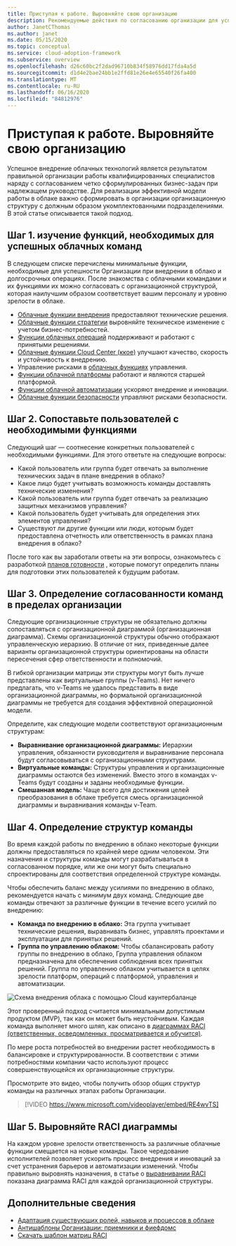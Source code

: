 ```yaml
---
title: Приступая к работе. Выровняйте свою организацию
description: Рекомендуемые действия по согласованию организации для успешного внедрения в облако.
author: JanetCThomas
ms.author: janet
ms.date: 05/15/2020
ms.topic: conceptual
ms.service: cloud-adoption-framework
ms.subservice: overview
ms.openlocfilehash: d26c60bc2f2dad96710b834f58976dd17fda4a5d
ms.sourcegitcommit: d1d4e2bae24bb1e2ffd81e26e4e65540f26fa400
ms.translationtype: MT
ms.contentlocale: ru-RU
ms.lasthandoff: 06/16/2020
ms.locfileid: "84812976"
---
```

# <a name="get-started-align-your-organization"></a>Приступая к работе. Выровняйте свою организацию

Успешное внедрение облачных технологий является результатом правильной организации работы квалифицированных специалистов наряду с согласованием четко сформулированных бизнес-задач при надлежащем руководстве. Для реализации эффективной модели работы в облаке важно сформировать в организации организационную структуру с должным образом укомплектованными подразделениями. В этой статье описывается такой подход.

## <a name="step-1-understand-the-functions-required-for-successful-cloud-teams"></a>Шаг 1. изучение функций, необходимых для успешных облачных команд

В следующем списке перечислены минимальные функции, необходимые для успешности Организации при внедрении в облако и долгосрочных операциях. После знакомства с облачными командами и их функциями их можно согласовать с организационной структурой, которая наилучшим образом соответствует вашим персоналу и уровню зрелости в облаке.

- [Облачные функции внедрения](../organize/cloud-adoption.md) предоставляют технические решения.
- [Облачные функции стратегии](../organize/cloud-strategy.md) выровняйте техническое изменение с учетом бизнес-потребностей.
- [Функции облачных операций](../organize/cloud-operations.md) поддерживают и работают с принятыми решениями.
- [Облачные функции Cloud Center (ккое)](../organize/cloud-center-of-excellence.md) улучшают качество, скорость и устойчивость к внедрению.
- Управление рисками в [облачных функциях](../organize/cloud-governance.md) управления.
- [Функции облачной платформы](../organize/cloud-platform.md) работают и являются старшей платформой.
- [Функции облачной автоматизации](../organize/cloud-automation.md) ускоряют внедрение и инновации.
- [Облачные функции безопасности](../organize/cloud-security.md) управляют рисками безопасности.

## <a name="step-2-map-people-to-the-required-functions"></a>Шаг 2. Сопоставьте пользователей с необходимыми функциями

Следующий шаг — соотнесение конкретных пользователей с необходимыми функциями. Для этого ответьте на следующие вопросы:

- Какой пользователь или группа будет отвечать за выполнение технических задач в плане внедрения в облако?
- Какое лицо будет учитывать возможность команды доставлять технические изменения?
- Какой пользователь или группа будет отвечать за реализацию защитных механизмов управления?
- Какой пользователь будет учитывать для определения этих элементов управления?
- Существуют ли другие функции или люди, которым будет предоставлена отчетность или ответственность в рамках плана внедрения в облако?

После того как вы заработали ответы на эти вопросы, ознакомьтесь с разработкой [планов готовности](../plan/adapt-roles-skills-processes.md) , которые помогут определить планы для подготовки этих пользователей к будущим работам.

## <a name="step-3-determine-how-teams-align-within-your-organization"></a>Шаг 3. Определение согласованности команд в пределах организации

Следующие организационные структуры не обязательно должны сопоставляться с организационной диаграммой (организационная диаграмма). Схемы организационной структуры обычно отображают управленческую иерархию. В отличие от них, приведенные далее варианты организационной структуры ориентированы на области пересечения сфер ответственности и полномочий.

В гибкой организации матрицы эти структуры могут быть лучше представлены как виртуальные группы (v-Teams). Нет ничего предлагать, что v-Teams не удалось представить в виде организационной диаграммы, но формальной организационной диаграммы не требуется для создания эффективной операционной модели.

Определите, как следующие модели соответствуют организационным структурам:

- **Выравнивание организационной диаграммы:** Иерархии управления, обязанности руководителя и выравнивание персонала будут согласовываться с организационными структурами.
- **Виртуальные команды:** Структуры управления и организационные диаграммы остаются без изменений. Вместо этого в командах v-Teams будут созданы и заданы необходимые функции.
- **Смешанная модель:** Чаще всего для достижения целей преобразования в облаке требуется смесь организационной диаграммы и выравнивания команды v-Team.

## <a name="step-4-establish-team-structures"></a>Шаг 4. Определение структур команды

Во время каждой работы по внедрению в облако некоторые функции должны предоставляться по крайней мере одним человеком. Эти назначения и структуры команды могут разрабатываться в согласованном порядке, или же они могут быть специально спроектированы для соответствия определенной структуре команды.

Чтобы обеспечить баланс между усилиями по внедрению в облако, рекомендуется начать с минимум двух команд. Следующие две команды отвечают за различные функции в течение всего усилий по внедрению:

- **Команда по внедрению в облако:** Эта группа учитывает технические решения, выравнивать бизнес, управлять проектами и эксплуатации для принятых решений.
- **Группа по управлению облаком:** Чтобы сбалансировать работу группы по внедрению в облако, Группа управления облаком предназначена для обеспечения соблюдения всех принятых решений. Группа по управлению облаком учитывается в целях зрелости платформ, операций с платформой, управления и автоматизации.

![Схема внедрения облака с помощью Cloud каунтербаланце](../_images/ready/org-ready-best-practice.png)

Этот проверенный подход считается минимальным допустимым продуктом (MVP), так как он может быть неустойчивым. Каждая команда выполняет много шляп, как описано в [диаграммах RACI (ответственных, осведомленных, просматривается и обучится)](../organize/raci-alignment.md).

По мере роста потребностей во внедрении растет необходимость в балансировке и структурированности. В соответствии с этими потребностями компании часто используют процесс совершенствующейся их организационные структуры.

Просмотрите это видео, чтобы получить обзор общих структур команды на различных этапах работы Организации.

<!-- markdownlint-disable MD034 -->

> [!VIDEO https://www.microsoft.com/videoplayer/embed/RE4wvTS]

<!-- markdownlint-enable MD034 -->

## <a name="step-5-align-raci-charts"></a>Шаг 5. Выровняйте RACI диаграммы

На каждом уровне зрелости ответственность за различные облачные функции смещается на новые команды. Такое чередование исполнителей позволяет ускорить процесс внедрения и инноваций за счет устранения барьеров и автоматизации изменений. Чтобы правильно выровнять назначения, в статье о [выравнивании RACI](../organize/raci-alignment.md) показана диаграмма RACI для каждой организационной структуры.

## <a name="additional-information"></a>Дополнительные сведения

- [Адаптация существующих ролей, навыков и процессов в облаке](../plan/adapt-roles-skills-processes.md)
- [Антишаблоны Организации: приемники и фиефдомс](../organize/fiefdoms-silos.md)
- [Скачать шаблон матриц RACI](https://archcenter.blob.core.windows.net/cdn/fusion/management/raci-template.xlsx)
